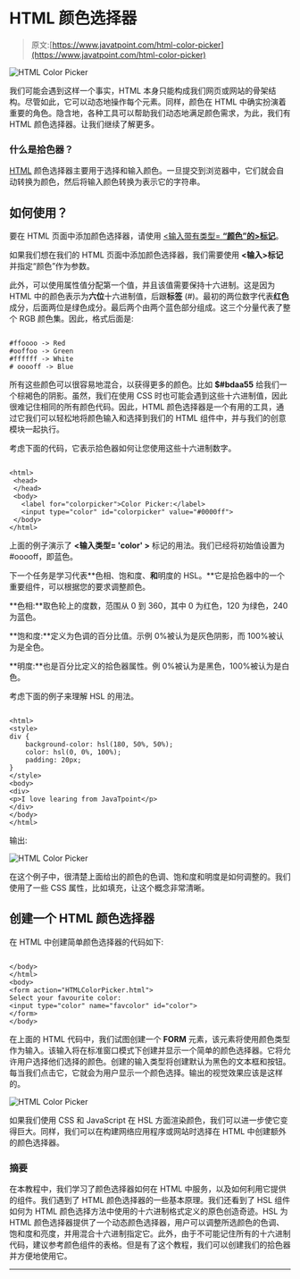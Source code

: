 # HTML 颜色选择器

> 原文:[https://www.javatpoint.com/html-color-picker](https://www.javatpoint.com/html-color-picker)

![HTML Color Picker](../Images/90354ed7aa287843c7eb809706203ea3.png)

我们可能会遇到这样一个事实，HTML 本身只能构成我们网页或网站的骨架结构。尽管如此，它可以动态地操作每个元素。同样，颜色在 HTML 中确实扮演着重要的角色。隐含地，各种工具可以帮助我们动态地满足颜色需求，为此，我们有 HTML 颜色选择器。让我们继续了解更多。

### 什么是拾色器？

[HTML](https://www.javatpoint.com/html-tutorial) 颜色选择器主要用于选择和输入颜色。一旦提交到浏览器中，它们就会自动转换为颜色，然后将输入颜色转换为表示它的字符串。

## 如何使用？

要在 HTML 页面中添加颜色选择器，请使用 [<输入带有类型= **“颜色”的>标记**](https://www.javatpoint.com/html-input-tag)。

如果我们想在我们的 HTML 页面中添加颜色选择器，我们需要使用 **<输入>标记**并指定“颜色”作为参数。

此外，可以使用属性值分配第一个值，并且该值需要保持十六进制。这是因为 HTML 中的颜色表示为**六位**十六进制值，后跟**标签** (#)。最初的两位数字代表**红色**成分，后面两位是绿色成分。最后两个由两个蓝色部分组成。这三个分量代表了整个 RGB 颜色集。因此，格式后面是:

```

#ffoooo -> Red
#ooffoo -> Green
#ffffff -> White
# ooooff -> Blue

```

所有这些颜色可以很容易地混合，以获得更多的颜色。比如 **$#bdaa55** 给我们一个棕褐色的阴影。虽然，我们在使用 CSS 时也可能会遇到这些十六进制值，因此很难记住相同的所有颜色代码。因此，HTML 颜色选择器是一个有用的工具，通过它我们可以轻松地将颜色输入和选择到我们的 HTML 组件中，并与我们的创意模块一起执行。

考虑下面的代码，它表示拾色器如何让您使用这些十六进制数字。

```

<html>
 <head>
 </head>
 <body>
   <label for="colorpicker">Color Picker:</label>
   <input type="color" id="colorpicker" value="#0000ff">
 </body>
</html>

```

上面的例子演示了 **<输入类型= 'color' >** 标记的用法。我们已经将初始值设置为#ooooff，即蓝色。

下一个任务是学习代表**色相、饱和度、**和**明度的 HSL。**它是拾色器中的一个重要组件，可以根据您的要求调整颜色。

**色相:**取色轮上的度数，范围从 0 到 360，其中 0 为红色，120 为绿色，240 为蓝色。

**饱和度:**定义为色调的百分比值。示例 0%被认为是灰色阴影，而 100%被认为是全色。

**明度:**也是百分比定义的拾色器属性。例 0%被认为是黑色，100%被认为是白色。

考虑下面的例子来理解 HSL 的用法。

```

<html>
<style>
div {
    background-color: hsl(180, 50%, 50%);
    color: hsl(0, 0%, 100%);
    padding: 20px;
}
</style>
<body>
<div>
<p>I love learing from JavaTpoint</p>
</div> 
</body>
</html>

```

输出:

![HTML Color Picker](../Images/909b5bfcf21c4582e11b4c1728aa3baa.png)

在这个例子中，很清楚上面给出的颜色的色调、饱和度和明度是如何调整的。我们使用了一些 CSS 属性，比如填充，让这个概念非常清晰。

## 创建一个 HTML 颜色选择器

在 HTML 中创建简单颜色选择器的代码如下:

```

</body>
</html>
<body>
<form action="HTMLColorPicker.html">
Select your favourite color:
<input type="color" name="favcolor" id="color">
</form>
</body>

```

在上面的 HTML 代码中，我们试图创建一个 **FORM** 元素，该元素将使用颜色类型作为输入。该输入将在标准窗口模式下创建并显示一个简单的颜色选择器。它将允许用户选择他们选择的颜色。创建的输入类型将创建默认为黑色的文本框和按钮。每当我们点击它，它就会为用户显示一个颜色选择。输出的视觉效果应该是这样的。

![HTML Color Picker](../Images/1cc50c5e6cc56884640c4c421b42dfe1.png)

如果我们使用 CSS 和 JavaScript 在 HSL 方面渲染颜色，我们可以进一步使它变得巨大。同样，我们可以在构建网络应用程序或网站时选择在 HTML 中创建额外的颜色选择器。

### 摘要

在本教程中，我们学习了颜色选择器如何在 HTML 中服务，以及如何利用它提供的组件。我们遇到了 HTML 颜色选择器的一些基本原理。我们还看到了 HSL 组件如何为 HTML 颜色选择方法中使用的十六进制格式定义的原色创造奇迹。HSL 为 HTML 颜色选择器提供了一个动态颜色选择器，用户可以调整所选颜色的色调、饱和度和亮度，并用混合十六进制指定它。此外，由于不可能记住所有的十六进制代码，建议参考颜色组件的表格。但是有了这个教程，我们可以创建我们的拾色器并方便地使用它。

* * *